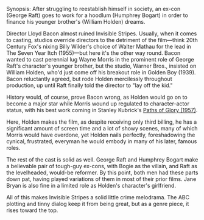 Synopsis: After struggling to reestablish himself in society, an ex-con (George Raft) goes to work for a hoodlum (Humphrey Bogart) in order to finance his younger brother's (William Holden) dreams.

Director Lloyd Bacon almost ruined Invisible Stripes. Usually, when it comes to casting, studios override directors to the detriment of the film—think 20th Century Fox's nixing Billy Wilder's choice of Walter Mathau for the lead in The Seven Year Itch (1955)—but here it's the other way round. Bacon wanted to cast perennial lug Wayne Morris in the prominent role of George Raft's character's younger brother, but the studio, Warner Bros., insisted on William Holden, who'd just come off his breakout role in Golden Boy (1939). Bacon reluctantly agreed, but rode Holden mercilessly throughout production, up until Raft finally told the director to "lay off the kid."

History would, of course, prove Bacon wrong, as Holden would go on to become a major star while Morris wound up regulated to character-actor status, with his best work coming in Stanley Kubrick's <a href="/browse/reviews/paths-of-glory-1957/">Paths of Glory (1957)</a>. 

Here, Holden makes the film, as despite receiving only third billing, he has a significant amount of screen time and a lot of showy scenes, many of which Morris would have overdone, yet Holden nails perfectly, foreshadowing the cynical, frustrated, everyman he would embody in many of his later, famous roles.

The rest of the cast is solid as well. George Raft and Humphrey Bogart make a believable pair of tough-guy ex-cons, with Bogie as the villain, and Raft as the levelheaded, would-be reformer. By this point, both men had these parts down pat, having played variations of them in most of their prior films. Jane Bryan is also fine in a limited role as Holden's character's girlfriend.

All of this makes Invisible Stripes a solid little crime melodrama. The ABC plotting and tinny dialog keep it from being great, but as a genre piece, it rises toward the top.
